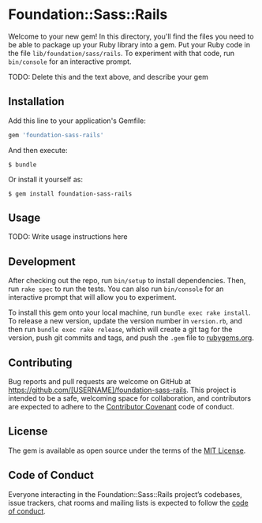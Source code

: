 # Foundation::Sass::Rails

Welcome to your new gem! In this directory, you'll find the files you need to be able to package up your Ruby library into a gem. Put your Ruby code in the file `lib/foundation/sass/rails`. To experiment with that code, run `bin/console` for an interactive prompt.

TODO: Delete this and the text above, and describe your gem

## Installation

Add this line to your application's Gemfile:

```ruby
gem 'foundation-sass-rails'
```

And then execute:

    $ bundle

Or install it yourself as:

    $ gem install foundation-sass-rails

## Usage

TODO: Write usage instructions here

## Development

After checking out the repo, run `bin/setup` to install dependencies. Then, run `rake spec` to run the tests. You can also run `bin/console` for an interactive prompt that will allow you to experiment.

To install this gem onto your local machine, run `bundle exec rake install`. To release a new version, update the version number in `version.rb`, and then run `bundle exec rake release`, which will create a git tag for the version, push git commits and tags, and push the `.gem` file to [rubygems.org](https://rubygems.org).

## Contributing

Bug reports and pull requests are welcome on GitHub at https://github.com/[USERNAME]/foundation-sass-rails. This project is intended to be a safe, welcoming space for collaboration, and contributors are expected to adhere to the [Contributor Covenant](http://contributor-covenant.org) code of conduct.

## License

The gem is available as open source under the terms of the [MIT License](https://opensource.org/licenses/MIT).

## Code of Conduct

Everyone interacting in the Foundation::Sass::Rails project’s codebases, issue trackers, chat rooms and mailing lists is expected to follow the [code of conduct](https://github.com/[USERNAME]/foundation-sass-rails/blob/master/CODE_OF_CONDUCT.md).
